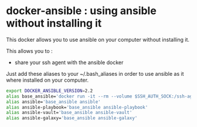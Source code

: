 docker-ansible : using ansible without installing it
======================================================

This docker allows you to use ansible on your computer without installing it.

This allows you to :

* share your ssh agent with the ansible docker

Just add these aliases to your ~/.bash_aliases in order to use ansible as it where installed on your computer.

```bash
export DOCKER_ANSIBLE_VERSION=2.2
alias base_ansible='docker run -it --rm --volume $SSH_AUTH_SOCK:/ssh-agent --env SSH_AUTH_SOCK=/ssh-agent -v ${PWD}:${PWD}     -v ${HOME}/.ssh/known_hosts:/root/.ssh/known_hosts -w ${PWD} kitpages/docker-ansible:${DOCKER_ANSIBLE_VERSION}'
alias ansible='base_ansible ansible'
alias ansible-playbook='base_ansible ansible-playbook'
alias ansible-vault='base_ansible ansible-vault'
alias ansible-galaxy='base_ansible ansible-galaxy'
```


